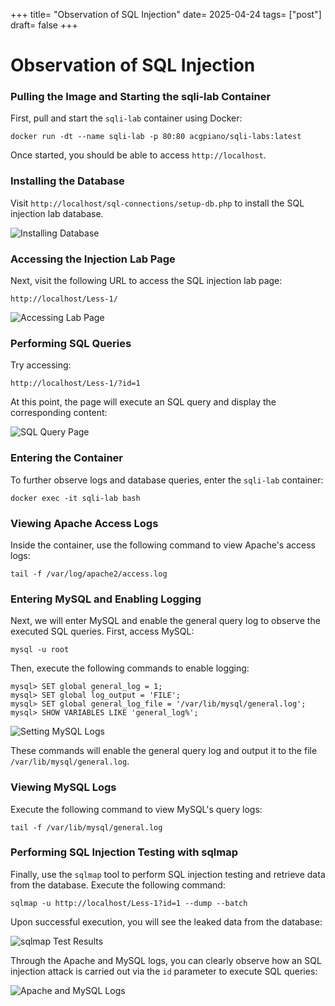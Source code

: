 +++
title= "Observation of SQL Injection"
date= 2025-04-24
tags= ["post"]
draft= false
+++

# Observation of SQL Injection

### Pulling the Image and Starting the sqli-lab Container

First, pull and start the `sqli-lab` container using Docker:

```shell
docker run -dt --name sqli-lab -p 80:80 acgpiano/sqli-labs:latest
```

Once started, you should be able to access `http://localhost`.

### Installing the Database

Visit `http://localhost/sql-connections/setup-db.php` to install the SQL injection lab database.

![Installing Database](../assets/image-20250423224246712.png)

### Accessing the Injection Lab Page

Next, visit the following URL to access the SQL injection lab page:

```
http://localhost/Less-1/
```

![Accessing Lab Page](../assets/image-20250423224332261.png)

### Performing SQL Queries

Try accessing:

```
http://localhost/Less-1/?id=1
```

At this point, the page will execute an SQL query and display the corresponding content:

![SQL Query Page](../assets/image-20250423224359700.png)

### Entering the Container

To further observe logs and database queries, enter the `sqli-lab` container:

```shell
docker exec -it sqli-lab bash
```

### Viewing Apache Access Logs

Inside the container, use the following command to view Apache's access logs:

```shell
tail -f /var/log/apache2/access.log
```

### Entering MySQL and Enabling Logging

Next, we will enter MySQL and enable the general query log to observe the executed SQL queries. First, access MySQL:

```shell
mysql -u root
```

Then, execute the following commands to enable logging:

```mysql
mysql> SET global general_log = 1;
mysql> SET global log_output = 'FILE';
mysql> SET global general_log_file = '/var/lib/mysql/general.log';
mysql> SHOW VARIABLES LIKE 'general_log%';
```

![Setting MySQL Logs](../assets/image-20250423232035055.png)

These commands will enable the general query log and output it to the file `/var/lib/mysql/general.log`.

### Viewing MySQL Logs

Execute the following command to view MySQL's query logs:

```shell
tail -f /var/lib/mysql/general.log
```

### Performing SQL Injection Testing with sqlmap

Finally, use the `sqlmap` tool to perform SQL injection testing and retrieve data from the database. Execute the following command:

```shell
sqlmap -u http://localhost/Less-1?id=1 --dump --batch
```

Upon successful execution, you will see the leaked data from the database:

![sqlmap Test Results](../assets/image-20250423231015136.png)

Through the Apache and MySQL logs, you can clearly observe how an SQL injection attack is carried out via the `id` parameter to execute SQL queries:

![Apache and MySQL Logs](../assets/image-20250423230352032.png)